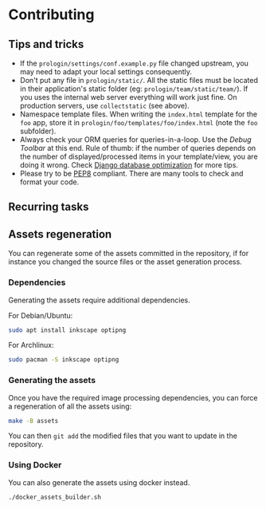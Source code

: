 # Contributing

## Tips and tricks

* If the `prologin/settings/conf.example.py` file changed upstream, you may
  need to adapt your local settings consequently.
* Don't put any file in `prologin/static/`. All the static files must be
  located in their application's static folder (eg:
  `prologin/team/static/team/`). If you uses the internal web server everything
  will work just fine. On production servers, use `collectstatic` (see above).
* Namespace template files. When writing the `index.html` template for the
  `foo` app, store it in `prologin/foo/templates/foo/index.html` (note the
  `foo` subfolder).
* Always check your ORM queries for queries-in-a-loop. Use the *Debug Toolbar*
  at this end. Rule of thumb: if the number of queries depends on the number of
  displayed/processed items in your template/view, you are doing it wrong.
  Check [Django database
  optimization](https://docs.djangoproject.com/en/1.8/topics/db/optimization/)
  for more tips.
* Please try to be [PEP8](https://www.python.org/dev/peps/pep-0008/) compliant.
  There are many tools to check and format your code.

## Recurring tasks

## Assets regeneration

You can regenerate some of the assets committed in the repository, if for
instance you changed the source files or the asset generation process.

### Dependencies

Generating the assets require additional dependencies.

For Debian/Ubuntu:

```bash
sudo apt install inkscape optipng
```

For Archlinux:

```bash
sudo pacman -S inkscape optipng
```

### Generating the assets

Once you have the required image processing dependencies, you can force a
regeneration of all the assets using:

```bash
make -B assets
```

You can then `git add` the modified files that you want to update in the
repository.

### Using Docker

You can also generate the assets using docker instead.

```bash
./docker_assets_builder.sh
```
